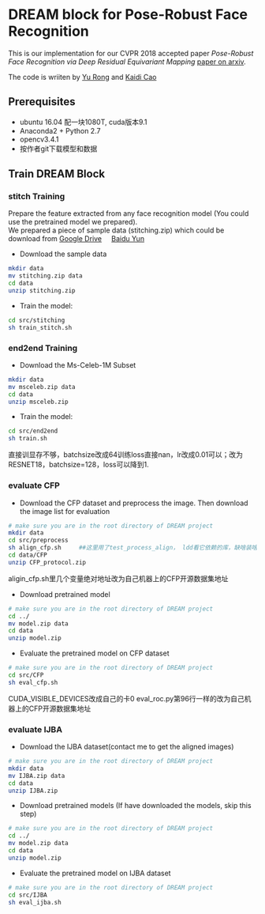 # DREAM block for Pose-Robust Face Recognition
This is our implementation for our CVPR 2018 accepted paper *Pose-Robust Face Recognition via Deep Residual Equivariant Mapping* [paper on arxiv](https://arxiv.org/abs/1803.00839).

The code is wriiten by [Yu Rong](https://github.com/penincillin) and [Kaidi Cao](https://github.com/CarlyleCao)

## Prerequisites
- ubuntu 16.04 配一块1080T, cuda版本9.1
- Anaconda2 + Python 2.7
- opencv3.4.1
- 按作者git下载模型和数据
## Train DREAM Block
### stitch Training
Prepare the feature extracted from any face recognition model (You could use the pretrained model we prepared).   
We prepared a piece of sample data (stitching.zip) which could be download from [Google Drive](https://drive.google.com/file/d/1x1K8MxAnVtpfaN3DfO4bdcKH39mmplj-/view?usp=sharing) &nbsp; &nbsp; [Baidu Yun](https://pan.baidu.com/s/1QIEeE9RxRY6iK3wCpvUh2Q)  
- Download the sample data
```bash
mkdir data
mv stitching.zip data
cd data
unzip stitching.zip
```
- Train the model:
```bash
cd src/stitching
sh train_stitch.sh
```


### end2end Training
- Download the Ms-Celeb-1M Subset
```bash
mkdir data
mv msceleb.zip data
cd data
unzip msceleb.zip
```
- Train the model:
```bash
cd src/end2end
sh train.sh
```
直接训显存不够，batchsize改成64训练loss直接nan，lr改成0.01可以；改为RESNET18，batchsize=128，loss可以降到1.
### evaluate CFP
- Download the CFP dataset and preprocess the image. Then download the image list for evaluation
```bash
# make sure you are in the root directory of DREAM project
mkdir data
cd src/preprocess
sh align_cfp.sh     ##这里用了test_process_align， ldd看它依赖的库，缺啥装啥
cd data/CFP
unzip CFP_protocol.zip
```
aligin_cfp.sh里几个变量绝对地址改为自己机器上的CFP开源数据集地址
- Download pretrained model
```bash
# make sure you are in the root directory of DREAM project
cd ../ 
mv model.zip data
cd data
unzip model.zip
```
- Evaluate the pretrained model on CFP dataset
```bash
# make sure you are in the root directory of DREAM project
cd src/CFP
sh eval_cfp.sh
```
CUDA_VISIBLE_DEVICES改成自己的卡0
eval_roc.py第96行一样的改为自己机器上的CFP开源数据集地址

### evaluate IJBA
- Download the IJBA dataset(contact me to get the aligned images)
```bash
# make sure you are in the root directory of DREAM project
mkdir data
mv IJBA.zip data
cd data
unzip IJBA.zip
```
- Download pretrained models (If have downloaded the models, skip this step)
```bash
# make sure you are in the root directory of DREAM project
cd ../ 
mv model.zip data
cd data
unzip model.zip
```
- Evaluate the pretrained model on IJBA dataset
```bash
# make sure you are in the root directory of DREAM project
cd src/IJBA
sh eval_ijba.sh
```

